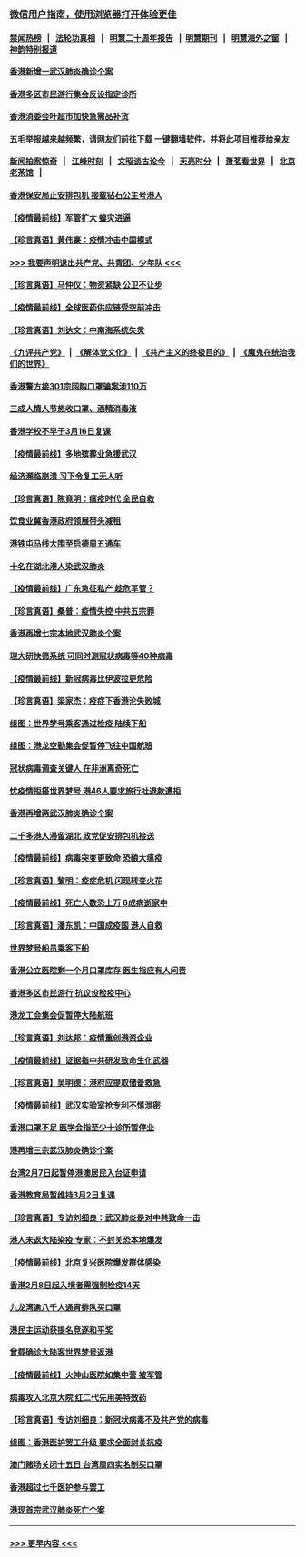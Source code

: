 ### [微信用户指南，使用浏览器打开体验更佳](https://github.com/gfw-breaker/banned-news1/blob/master/indexes/wechat-guide.md?t=0)
#### [禁闻热榜](热点新闻.md?t=0)  &nbsp;&nbsp;|&nbsp;&nbsp; [法轮功真相](https://github.com/gfw-breaker/truth/blob/master/README.md?t=0) &nbsp;&nbsp;|&nbsp;&nbsp; [明慧二十周年报告](https://github.com/gfw-breaker/mh-reports/blob/master/README.md?t=0) &nbsp;&nbsp;|&nbsp;&nbsp;[明慧期刊](https://github.com/gfw-breaker/mh-qikan) &nbsp;&nbsp;|&nbsp;&nbsp; [明慧海外之窗](https://github.com/gfw-breaker/mh-news/blob/master/README.md?t=0) &nbsp;&nbsp;|&nbsp;&nbsp; [神韵特别报道](https://github.com/gfw-breaker/mh-news/blob/master/shenyun.md?t=0)
#### [香港新增一武汉肺炎确诊个案](../pages/nsc415/n11874044.md?t=02171355) 
#### [香港多区市民游行集会反设指定诊所](../pages/nsc415/n11874017.md?t=02171355) 
#### [香港消委会吁超市加快急需品补货](../pages/nsc415/n11874003.md?t=02171355) 
#### 五毛举报越来越频繁，请网友们前往下载 [一键翻墙软件](https://github.com/gfw-breaker/ssr-accounts)，并将此项目推荐给亲友
#### [新闻拍案惊奇](https://github.com/gfw-breaker/banned-news1/blob/master/pages/link4.md) &nbsp;&nbsp;|&nbsp;&nbsp; [江峰时刻](https://github.com/gfw-breaker/banned-news1/blob/master/pages/link4.md) &nbsp;&nbsp;|&nbsp;&nbsp; [文昭谈古论今](https://github.com/gfw-breaker/banned-news1/blob/master/pages/link4.md) &nbsp;&nbsp;|&nbsp;&nbsp; [天亮时分](https://github.com/gfw-breaker/banned-news1/blob/master/pages/link4.md) &nbsp;&nbsp;|&nbsp;&nbsp; [萧茗看世界](https://github.com/gfw-breaker/banned-news1/blob/master/pages/link4.md) &nbsp;&nbsp;|&nbsp;&nbsp; [北京老茶馆](https://github.com/gfw-breaker/banned-news1/blob/master/pages/link4.md) &nbsp;&nbsp;|&nbsp;&nbsp; 
#### [香港保安局正安排包机 接载钻石公主号港人](../pages/nsc415/n11873932.md?t=02171355) 
#### [【疫情最前线】军管扩大 蝗灾进逼](../pages/nsc415/n11873780.md?t=02171355) 
#### [【珍言真语】黄伟豪：疫情冲击中国模式](../pages/nsc415/n11873482.md?t=02171355) 
#### [>>> 我要声明退出共产党、共青团、少年队 <<<](https://github.com/begood0513/goodnews/blob/master/quit/letter.md) 
#### [【珍言真语】马仲仪：物资紧缺 公卫不让步](../pages/nsc415/n11872315.md?t=02171355) 
#### [【疫情最前线】全球医药供应链受空前冲击](../pages/nsc415/n11869614.md?t=02171355) 
#### [【珍言真语】刘达文：中南海系统失灵](../pages/nsc415/n11869465.md?t=02171355) 
#### [《九评共产党》](https://github.com/begood0513/9ping.md/blob/master/README.md) &nbsp;|&nbsp; [《解体党文化》](../../../../jtdwh.md/blob/master/README.md)  &nbsp;|&nbsp; [《共产主义的终极目的》](../../../../gczydzjmd.md/blob/master/README.md) &nbsp;|&nbsp; [《魔鬼在统治我们的世界》](../../../../mgztzwmdsj.md/blob/master/README.md) 
#### [香港警方接301宗网购口罩骗案涉110万](../pages/nsc415/n11867572.md?t=02171355) 
#### [三成人情人节想收口罩、酒精消毒液](../pages/nsc415/n11867523.md?t=02171355) 
#### [香港学校不早于3月16日复课](../pages/nsc415/n11867498.md?t=02171355) 
#### [【疫情最前线】多地殡葬业急援武汉](../pages/nsc415/n11866914.md?t=02171355) 
#### [经济濒临崩溃 习下令复工无人听](../pages/nsc415/n11867269.md?t=02171355) 
#### [【珍言真语】陈竟明：瘟疫时代 全民自救](../pages/nsc415/n11866765.md?t=02171355) 
#### [饮食业冀香港政府领展带头减租](../pages/nsc415/n11864876.md?t=02171355) 
#### [港铁屯马线大围至启德周五通车](../pages/nsc415/n11864842.md?t=02171355) 
#### [十名在湖北港人染武汉肺炎](../pages/nsc415/n11864807.md?t=02171355) 
#### [【疫情最前线】广东急征私产 趁危军管？](../pages/nsc415/n11864205.md?t=02171355) 
#### [【珍言真语】桑普：疫情失控 中共五宗罪](../pages/nsc415/n11864157.md?t=02171355) 
#### [香港再增七宗本地武汉肺炎个案](../pages/nsc415/n11862405.md?t=02171355) 
#### [理大研快筛系统 可同时测冠状病毒等40种病毒](../pages/nsc415/n11862376.md?t=02171355) 
#### [【疫情最前线】新冠病毒比伊波拉更危险](../pages/nsc415/n11862199.md?t=02171355) 
#### [【珍言真语】梁家杰：疫症下香港沦失败城](../pages/nsc415/n11861588.md?t=02171355) 
#### [组图：世界梦号乘客通过检疫 陆续下船](../pages/nsc415/n11858302.md?t=02171355) 
#### [组图：港龙空勤集会促暂停飞往中国航班](../pages/nsc415/n11858190.md?t=02171355) 
#### [冠状病毒调查关键人 在非洲离奇死亡](../pages/nsc415/n11859798.md?t=02171355) 
#### [忧疫情拒搭世界梦号 港46人要求旅行社退款遭拒](../pages/nsc415/n11859849.md?t=02171355) 
#### [香港再增两武汉肺炎确诊个案](../pages/nsc415/n11859833.md?t=02171355) 
#### [二千多港人滞留湖北 政党促安排包机接送](../pages/nsc415/n11859831.md?t=02171355) 
#### [【疫情最前线】病毒突变更致命 恐酿大瘟疫](../pages/nsc415/n11859604.md?t=02171355) 
#### [【珍言真语】黎明：疫症危机 闪现转变火花](../pages/nsc415/n11859199.md?t=02171355) 
#### [【疫情最前线】死亡人数恐上万 6成病逝家中](../pages/nsc415/n11856687.md?t=02171355) 
#### [【珍言真语】潘东凯：中国成疫国 港人自救](../pages/nsc415/n11856962.md?t=02171355) 
#### [世界梦号船员乘客下船](../pages/nsc415/n11856883.md?t=02171355) 
#### [香港公立医院剩一个月口罩库存 医生指应有人问责](../pages/nsc415/n11856875.md?t=02171355) 
#### [香港多区市民游行 抗议设检疫中心](../pages/nsc415/n11856866.md?t=02171355) 
#### [港龙工会集会促暂停大陆航班](../pages/nsc415/n11856840.md?t=02171355) 
#### [【珍言真语】刘达邦：疫情重创港资企业](../pages/nsc415/n11854274.md?t=02171355) 
#### [【疫情最前线】证据指中共研发致命生化武器](../pages/nsc415/n11853087.md?t=02171355) 
#### [【珍言真语】吴明德：港府应提取储备救急](../pages/nsc415/n11852734.md?t=02171355) 
#### [【疫情最前线】武汉实验室抢专利不慎泄密](../pages/nsc415/n11850310.md?t=02171355) 
#### [香港口罩不足 医学会指至少十诊所暂停业](../pages/nsc415/n11850301.md?t=02171355) 
#### [港再增三宗武汉肺炎确诊个案](../pages/nsc415/n11850328.md?t=02171355) 
#### [台湾2月7日起暂停港澳居民入台证申请](../pages/nsc415/n11850304.md?t=02171355) 
#### [香港教育局暂维持3月2日复课](../pages/nsc415/n11850260.md?t=02171355) 
#### [【珍言真语】专访刘细良：武汉肺炎是对中共致命一击](../pages/nsc415/n11849934.md?t=02171355) 
#### [港人未返大陆染疫 专家：不封关恐本地爆发](../pages/nsc415/n11848021.md?t=02171355) 
#### [【疫情最前线】北京复兴医院爆发群体感染](../pages/nsc415/n11847626.md?t=02171355) 
#### [香港2月8日起入境者需强制检疫14天](../pages/nsc415/n11847658.md?t=02171355) 
#### [九龙湾逾八千人通宵排队买口罩](../pages/nsc415/n11847647.md?t=02171355) 
#### [港民主运动获提名竞逐和平奖](../pages/nsc415/n11847633.md?t=02171355) 
#### [曾载确诊大陆客世界梦号返港](../pages/nsc415/n11847608.md?t=02171355) 
#### [【疫情最前线】火神山医院如集中营 被军管](../pages/nsc415/n11847524.md?t=02171355) 
#### [病毒攻入北京大院 红二代先用美特效药](../pages/nsc415/n11847427.md?t=02171355) 
#### [【珍言真语】专访刘细良：新冠状病毒不及共产党的病毒](../pages/nsc415/n11847164.md?t=02171355) 
#### [组图：香港医护罢工升级 要求全面封关抗疫](../pages/nsc415/n11844107.md?t=02171355) 
#### [澳门赌场关闭十五日 台湾周四实名制买口罩](../pages/nsc415/n11845083.md?t=02171355) 
#### [香港超过七千医护参与罢工](../pages/nsc415/n11845051.md?t=02171355) 
#### [港现首宗武汉肺炎死亡个案](../pages/nsc415/n11844998.md?t=02171355) 

----
#### [ >>> 更早内容 <<< ](../indexes/nsc415-earlier.md)
